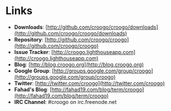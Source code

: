 # Links

* **Downloads**: [http://github.com/croogo/croogo/downloads](http://github.com/croogo/croogo/downloads)
* **Repository**: [http://github.com/croogo/croogo](http://github.com/croogo/croogo)
* **Issue Tracker**: [http://croogo.lighthouseapp.com](http://croogo.lighthouseapp.com)
* **Blog**: [http://blog.croogo.org](http://blog.croogo.org)
* **Google Group**: [http://groups.google.com/group/croogo](http://groups.google.com/group/croogo)
* **Twitter**: [http://twitter.com/croogo](http://twitter.com/croogo)
* **Fahad's Blog**: [http://fahad19.com/blog/term/croogo](http://fahad19.com/blog/term/croogo)
* **IRC Channel**: #croogo on irc.freenode.net